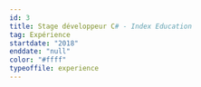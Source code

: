 ```yaml
---
id: 3
title: Stage développeur C# - Index Education
tag: Expérience
startdate: "2018"
enddate: "null"
color: "#ffff"
typeoffile: experience
---
```

